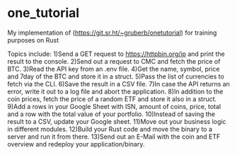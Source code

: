 # one_tutorial
My implementation of (https://git.sr.ht/~gruberb/onetutorial) for training purposes on Rust

Topics include:
1)Send a GET request to https://httpbin.org/ip and print the result to the console.
2)Send out a request to CMC and fetch the price of BTC.
3)Read the API key from an .env file.
4)Get the name, symbol, price and 7day of the BTC and store it in a struct.
5)Pass the list of currencies to fetch via the CLI.
6)Save the result in a CSV file.
7)In case the API returns an error, write it out to a log file and abort the application.
8)In addition to the coin prices, fetch the price of a random ETF and store it also in a struct.
9)Add a rows in your Google Sheet with ISN, amount of coins, price, total and a row with the total value of your portfolio.
10)Instead of saving the result to a CSV, update your Google sheet.
11)Move out your business logic in different modules.
12)Build your Rust code and move the binary to a server and run it from there.
13)Send out an E-Mail with the coin and ETF overview and redeploy your application/binary.